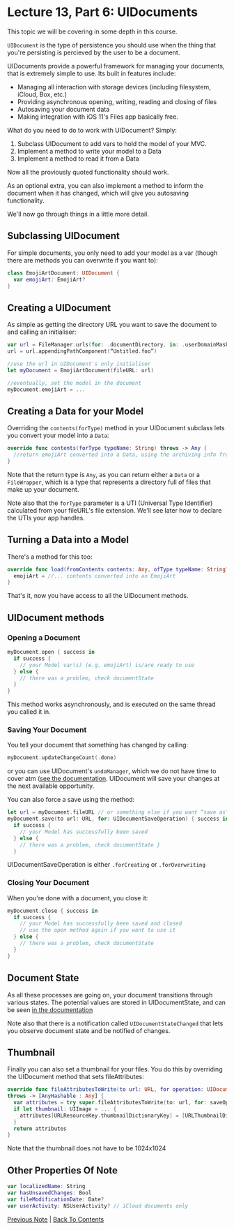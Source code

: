 # Lecture 13, Part 6: UIDocuments

This topic we will be covering in some depth in this course.

`UIDocument` is the type of persistence you should use when the thing that you're persisting is percieved by the user to be a document.

UIDocuments provide a powerful framework for managing your documents, that is extremely simple to use. Its built in features include:
* Managing all interaction with storage devices (including filesystem, iCloud, Box, etc.)
* Providing asynchronous opening, writing, reading and closing of files
* Autosaving your document data
* Making integration with iOS 11's Files app basically free.

What do you need to do to work with UIDocument? Simply: 
1. Subclass UIDocument to add vars to hold the model of your MVC.
2. Implement a method to write your model to a Data
3. Implement a method to read it from a Data

Now all the proviously quoted functionality should work.

As an optional extra, you can also implement a method to inform the document when it has changed, which will give you autosaving functionality.

We'll now go through things in a little more detail.

## Subclassing UIDocument

For simple documents, you only need to add your model as a var (though there are methods you can overwrite if you want to):

```Swift
class EmojiArtDocument: UIDocument {
  var emojiArt: EmojiArt?
}
```

## Creating a UIDocument

As simple as getting the directory URL you want to save the document to and calling an initialiser:

```Swift
var url = FileManager.urls(for: .documentDirectory, in: .userDomainMask).first! 
url = url.appendingPathComponent(“Untitled.foo”)

//use the url in UIDocument's only initialiser
let myDocument = EmojiArtDocument(fileURL: url)

//eventually, set the model in the document
myDocument.emojiArt = ...
```

## Creating a Data for your Model

Overriding the `contents(forType)` method in your UIDocument subclass lets you convert your model into a `Data`:

```Swift
override func contents(forType typeName: String) throws -> Any {
  //return emojiArt converted into a Data, using the archiving info from earlier on
}
```

Note that the return type is `Any`, as you can return either a `Data` or a `FileWrapper`, which is a type that represents a directory full of files that make up your document.

Note also that the `forType` parameter is a UTI (Universal Type Identifier) calculated from your fileURL's file extension. We'll see later how to declare the UTIs your app handles.

## Turning a Data into a Model

There's a method for this too:

```Swift
override func load(fromContents contents: Any, ofType typeName: String?) throws {
  emojiArt = //... contents converted into an EmojiArt
}
```

That's it, now you have access to all the UIDocument methods.

## UIDocument methods

### Opening a Document

```Swift
myDocument.open { success in
  if success {
    // your Model var(s) (e.g. emojiArt) is/are ready to use 
  } else {
    // there was a problem, check documentState 
  }
}
```

This method works asynchronously, and is executed on the same thread you called it in.

### Saving Your Document

You tell your document that something has changed by calling:

```Swift
myDocument.updateChangeCount(.done)
```
or you can use UIDocument's `undoManager`, which we do not have time to cover atm ([see the documentation](https://developer.apple.com/documentation/uikit/uidocument/1619953-undomanager). UIDocument will save your changes at the next available opportunity.

You can also force a save using the method:
```Swift
let url = myDocument.fileURL // or something else if you want “save as” 
myDocument.save(to url: URL, for: UIDocumentSaveOperation) { success in
  if success {
    // your Model has successfully been saved
  } else {
    // there was a problem, check documentState }
  }
```
UIDocumentSaveOperation is either `.forCreating` or `.forOverwriting`

### Closing Your Document

When you're done with a document, you close it:
```Swift
myDocument.close { success in
  if success {
    // your Model has successfully been saved and closed
    // use the open method again if you want to use it 
  } else {
    // there was a problem, check documentState 
  }
}
```

## Document State

As all these processes are going on, your document transitions through various states. The potential values are stored in UIDocumentState, and can be seen [in the documentation](https://developer.apple.com/documentation/uikit/uidocumentstate)

Note also that there is a notification called `UIDocumentStateChanged` that lets you observe document state and be notified of changes.

## Thumbnail

Finally you can also set a thumbnail for your files. You do this by overriding the UIDocument method that sets fileAttributes:

```Swift
override func fileAttributesToWrite(to url: URL, for operation: UIDocumentSaveOperation)
throws -> [AnyHashable : Any] {
  var attributes = try super.fileAttributesToWrite(to: url, for: saveOperation) 
  if let thumbnail: UIImage = ... {
    attributes[URLResourceKey.thumbnailDictionaryKey] = [URLThumbnailDictionaryItem.NSThumbnail1024x1024SizeKey:thumbnail]
  }
  return attributes
}
```

Note that the thumbnail does not have to be 1024x1024

## Other Properties Of Note

```Swift
var localizedName: String
var hasUnsavedChanges: Bool
var fileModificationDate: Date?
var userActivity: NSUserActivity? // iCloud documents only
```

[Previous Note](../Lecture%2013%20-%20Persistance/Part%205%20-%20Cloud%20Kit.md) | [Back To Contents](https://github.com/Firanus/stanford-iOS-lecture-notes)